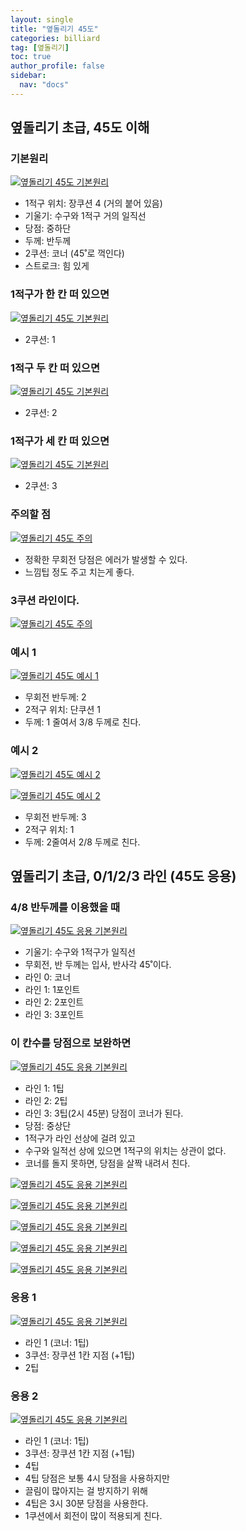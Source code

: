 ```yaml
---
layout: single
title: "옆돌리기 45도"
categories: billiard
tag: [옆돌리기] 
toc: true
author_profile: false
sidebar:
  nav: "docs"
---
```


## 옆돌리기 초급, 45도 이해

### 기본원리 
[![옆돌리기 45도 기본원리](/images/옆돌리기_45도_기본원리1.png)](/images/옆돌리기_45도_기본원리1.png)

- 1적구 위치: 장쿠션 4 (거의 붙어 있음)
- 기울기: 수구와 1적구 거의 일직선
- 당점: 중하단
- 두께: 반두께
- 2쿠션: 코너 (45˚로 꺽인다)
- 스트로크: 힘 있게

### 1적구가 한 칸 떠 있으면 

[![옆돌리기 45도 기본원리](/images/옆돌리기_45도_기본원리2.png)](/images/옆돌리기_45도_기본원리2.png)

- 2쿠션: 1

### 1적구 두 칸 떠 있으면

[![옆돌리기 45도 기본원리](/images/옆돌리기_45도_기본원리3.png)](/images/옆돌리기_45도_기본원리3.png)

* 2쿠션: 2

### 1적구가 세 칸 떠 있으면 

[![옆돌리기 45도 기본원리](/images/옆돌리기_45도_기본원리4.png)](/images/옆돌리기_45도_기본원리4.png)

* 2쿠션: 3

### 주의할 점 

[![옆돌리기 45도 주의](/images/옆돌리기_45도_주의1.png)](/images/옆돌리기_45도_주의1.png)

* 정확한 무회전 당점은 에러가 발생할 수 있다. 
* 느낌팁 정도 주고 치는게 좋다.

### 3쿠션 라인이다.

[![옆돌리기 45도 주의](/images/옆돌리기_45도_주의2.png)](/images/옆돌리기_45도_주의2.png)

### 예시 1
[![옆돌리기 45도 예시 1](/images/옆돌리기_45도_예시1.png)](/images/옆돌리기_45도_예시1.png)
* 무회전 반두께: 2 
* 2적구 위치: 단쿠션 1 
* 두께: 1 줄여서 3/8 두께로 친다.

### 예시 2
[![옆돌리기 45도 예시 2](/images/옆돌리기_45도_예시2-1.png)](/images/옆돌리기_45도_예시2-1.png)

[![옆돌리기 45도 예시 2](/images/옆돌리기_45도_예시2-2.png)](/images/옆돌리기_45도_예시2-2.png)
* 무회전 반두께: 3 
* 2적구 위치: 1 
* 두께: 2줄여서 2/8 두께로 친다.

## 옆돌리기 초급, 0/1/2/3 라인 (45도 응용)

### 4/8 반두께를 이용했을 때 
[![옆돌리기 45도 응용 기본원리](/images/옆돌리기_45도_응용_기본원리1.png)](/images/옆돌리기_45도_응용_기본원리1.png)
- 기울기: 수구와 1적구가 일직선
- 무회전, 반 두께는 입사, 반사각 45˚이다.
- 라인 0: 코너
- 라인 1: 1포인트
- 라인 2: 2포인트
- 라인 3: 3포인트

### 이 칸수를 당점으로 보완하면 
[![옆돌리기 45도 응용 기본원리](/images/옆돌리기_45도_응용_기본원리2.png)](/images/옆돌리기_45도_응용_기본원리2.png)
* 라인 1: 1팁
* 라인 2: 2팁
* 라인 3: 3팁(2시 45분) 당점이 코너가 된다. 
* 당점: 중상단
* 1적구가 라인 선상에 걸려 있고
* 수구와 일적선 상에 있으면 1적구의 위치는 상관이 없다.
* 코너를 돌지 못하면, 당점을 살짝 내려서 친다.

[![옆돌리기 45도 응용 기본원리](/images/옆돌리기_45도_응용_기본원리3.png)](/images/옆돌리기_45도_응용_기본원리3.png)

[![옆돌리기 45도 응용 기본원리](/images/옆돌리기_45도_응용_기본원리4.png)](/images/옆돌리기_45도_응용_기본원리4.png)

[![옆돌리기 45도 응용 기본원리](/images/옆돌리기_45도_응용_기본원리5.png)](/images/옆돌리기_45도_응용_기본원리5.png)

[![옆돌리기 45도 응용 기본원리](/images/옆돌리기_45도_응용_기본원리6.png)](/images/옆돌리기_45도_응용_기본원리6.png)

[![옆돌리기 45도 응용 기본원리](/images/옆돌리기_45도_응용_기본원리7.png)](/images/옆돌리기_45도_응용_기본원리7.png)

### 응용 1 
[![옆돌리기 45도 응용 기본원리](/images/옆돌리기_45도_응용_기본원리7_응용1.png)](/images/옆돌리기_45도_응용_기본원리7_응용1.png)
- 라인 1 (코너: 1팁)
- 3쿠션: 장쿠션 1칸 지점 (+1팁)
- 2팁

### 응용 2 
[![옆돌리기 45도 응용 기본원리](/images/옆돌리기_45도_응용_기본원리7_응용2.png)](/images/옆돌리기_45도_응용_기본원리7_응용2.png)
- 라인 1 (코너: 1팁)
- 3쿠션: 장쿠션 1칸 지점 (+1팁)
- 4팁
- 4팁 당점은 보통 4시 당점을 사용하지만
- 끌림이 많아지는 걸 방지하기 위해 
- 4팁은 3시 30분 당점을 사용한다. 
- 1쿠션에서 회전이 많이 적용되게 친다.
